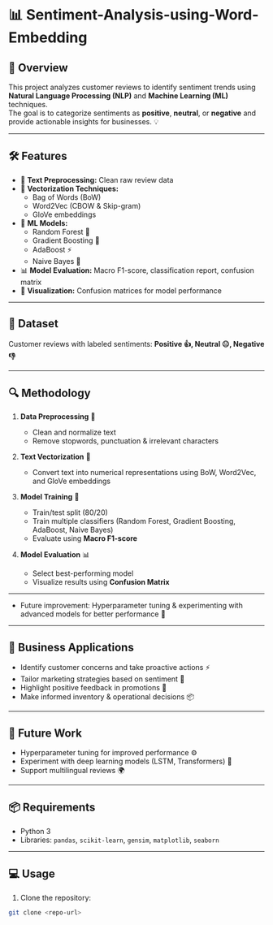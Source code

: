 #  📊  Sentiment-Analysis-using-Word-Embedding

## 🌟 Overview
This project analyzes customer reviews to identify sentiment trends using **Natural Language Processing (NLP)** and **Machine Learning (ML)** techniques.  
The goal is to categorize sentiments as **positive**, **neutral**, or **negative** and provide actionable insights for businesses. 💡

---

## 🛠 Features
- 🧹 **Text Preprocessing:** Clean raw review data  
- 📝 **Vectorization Techniques:**  
  - Bag of Words (BoW)  
  - Word2Vec (CBOW & Skip-gram)  
  - GloVe embeddings  
- 🤖 **ML Models:**  
  - Random Forest 🌲  
  - Gradient Boosting 🚀  
  - AdaBoost ⚡  
  - Naive Bayes 🧠  
- 📊 **Model Evaluation:** Macro F1-score, classification report, confusion matrix  
- 🎨 **Visualization:** Confusion matrices for model performance  

---

## 📂 Dataset
Customer reviews with labeled sentiments: **Positive 👍, Neutral 😐, Negative 👎**  

---

## 🔍 Methodology
1. **Data Preprocessing** 🧹  
   - Clean and normalize text  
   - Remove stopwords, punctuation & irrelevant characters  

2. **Text Vectorization** 📝  
   - Convert text into numerical representations using BoW, Word2Vec, and GloVe embeddings  

3. **Model Training** 🤖  
   - Train/test split (80/20)  
   - Train multiple classifiers (Random Forest, Gradient Boosting, AdaBoost, Naive Bayes)  
   - Evaluate using **Macro F1-score**  

4. **Model Evaluation** 📊  
   - Select best-performing model  
   - Visualize results using **Confusion Matrix**  

---

- Future improvement: Hyperparameter tuning & experimenting with advanced models for better performance 🎯  

---

## 💼 Business Applications
- Identify customer concerns and take proactive actions ⚡  
- Tailor marketing strategies based on sentiment 📢  
- Highlight positive feedback in promotions 🌟  
- Make informed inventory & operational decisions 📦  

---

## 🔮 Future Work
- Hyperparameter tuning for improved performance ⚙️  
- Experiment with deep learning models (LSTM, Transformers) 🧠  
- Support multilingual reviews 🌍  

---

## 📦 Requirements
- Python 3 
- Libraries: `pandas`, `scikit-learn`, `gensim`, `matplotlib`, `seaborn`  

---

## 💻 Usage
1. Clone the repository:  
```bash
git clone <repo-url>
